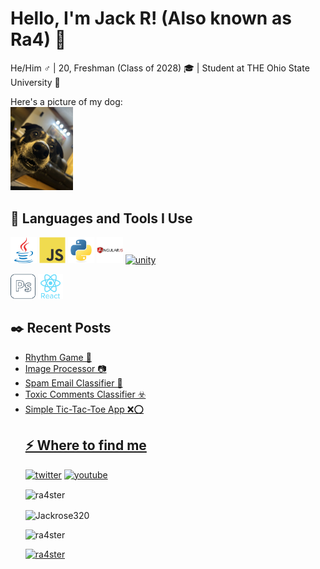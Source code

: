 <h1>Hello, I'm Jack R! (Also known as Ra4) 👋</h1>
<p>He/Him ♂️ | 20, Freshman (Class of 2028) 🎓 | Student at THE Ohio State University 🎒</p>
<p> Here's a picture of my dog: <br>
<img src="https://raw.githubusercontent.com/Jackrose320/Jackrose320/refs/heads/main/IMG_0153.jpg" alt="dawg" width=100></p>

<h2>🚀 Languages and Tools I Use</h2>
<p><a target="_blank" href="https://raw.githubusercontent.com/devicons/devicon/master/icons/java/java-original.svg" style="display: inline-block;"><img src="https://raw.githubusercontent.com/devicons/devicon/master/icons/java/java-original.svg" alt="java" width="42" height="42" /></a>
<a target="_blank" href="https://raw.githubusercontent.com/devicons/devicon/master/icons/javascript/javascript-original.svg" style="display: inline-block;"><img src="https://raw.githubusercontent.com/devicons/devicon/master/icons/javascript/javascript-original.svg" alt="javascript" width="42" height="42" /></a>
<a target="_blank" href="https://raw.githubusercontent.com/devicons/devicon/master/icons/python/python-original.svg" style="display: inline-block;"><img src="https://raw.githubusercontent.com/devicons/devicon/master/icons/python/python-original.svg" alt="python" width="42" height="42" /></a>
<a target="_blank" href="https://raw.githubusercontent.com/devicons/devicon/master/icons/angularjs/angularjs-original-wordmark.svg" style="display: inline-block;"><img src="https://raw.githubusercontent.com/devicons/devicon/master/icons/angularjs/angularjs-original-wordmark.svg" alt="angularjs" width="42" height="42" /></a>
<a target="_blank" href="https://www.vectorlogo.zone/logos/unity3d/unity3d-icon.svg" style="display: inline-block;"><img src="https://www.vectorlogo.zone/logos/unity3d/unity3d-icon.svg" alt="unity" width="42" height="42" /></a></p>
<a href="https://www.photoshop.com/en" target="_blank" style="display: inline-block;" rel="noreferrer"> <img src="https://raw.githubusercontent.com/devicons/devicon/master/icons/photoshop/photoshop-line.svg" alt="photoshop" width="40" height="40"/> </a> <a href="https://reactjs.org/" target="_blank" rel="noreferrer"> <img src="https://raw.githubusercontent.com/devicons/devicon/master/icons/react/react-original-wordmark.svg" alt="react" width="40" height="40"/> </a>
<h2>✒️ Recent Posts</h2>
<ul>
<li><a target="_blank" href="https://github.com/Ra4ster/BeatFinder">Rhythm Game 🥁 </a></li>
<li><a target="_blank" href="https://github.com/Ra4ster/Prism">Image Processor 📷 </a></li>
<li><a target="_blank" href="https://github.com/Ra4ster/Spam-Classifier">Spam Email Classifier 🍖 </a></li>
<li><a target="_blank" href="https://github.com/Ra4ster/Automod-Classifier">Toxic Comments Classifier ☣️ </a></li>
<li><a target="_blank" href="https://github.com/Ra4ster/Tic-Tac-Toe">Simple Tic-Tac-Toe App ❌⭕ </li>
<h2>⚡️ Where to find me</h2>
<p><a target="_blank" href="https://twitter.com/twitter.com/__ra4__" style="display: inline-block;"><img src="https://img.shields.io/badge/twitter-x?style=for-the-badge&logo=x&logoColor=white&color=%230f1419" alt="twitter" /></a>
<a target="_blank" href="https://www.youtube.com/https://www.youtube.com/@projectRA4" style="display: inline-block;"><img src="https://img.shields.io/badge/youtube-logo?style=for-the-badge&logo=youtube&logoColor=white&color=%23cc0000" alt="youtube" /></a></p>
<p><img align="center" src="https://github-readme-stats.vercel.app/api?username=Ra4ster&theme=ambient_gradient&show_icons=true" alt="ra4ster" /></p>
<p><img align="center" src="https://github-readme-streak-stats.herokuapp.com/?user=Ra4ster&" alt="Jackrose320" /></p>
<p><img src="https://github-readme-stats.vercel.app/api/top-langs?username=Ra4ster&show_icons=true&locale=en&layout=compact" alt="ra4ster" /></p>
<p><a href="https://github.com/ryo-ma/github-profile-trophy"><img src="https://github-profile-trophy.vercel.app/?username=Ra4ster" alt="ra4ster" /></a></p>
